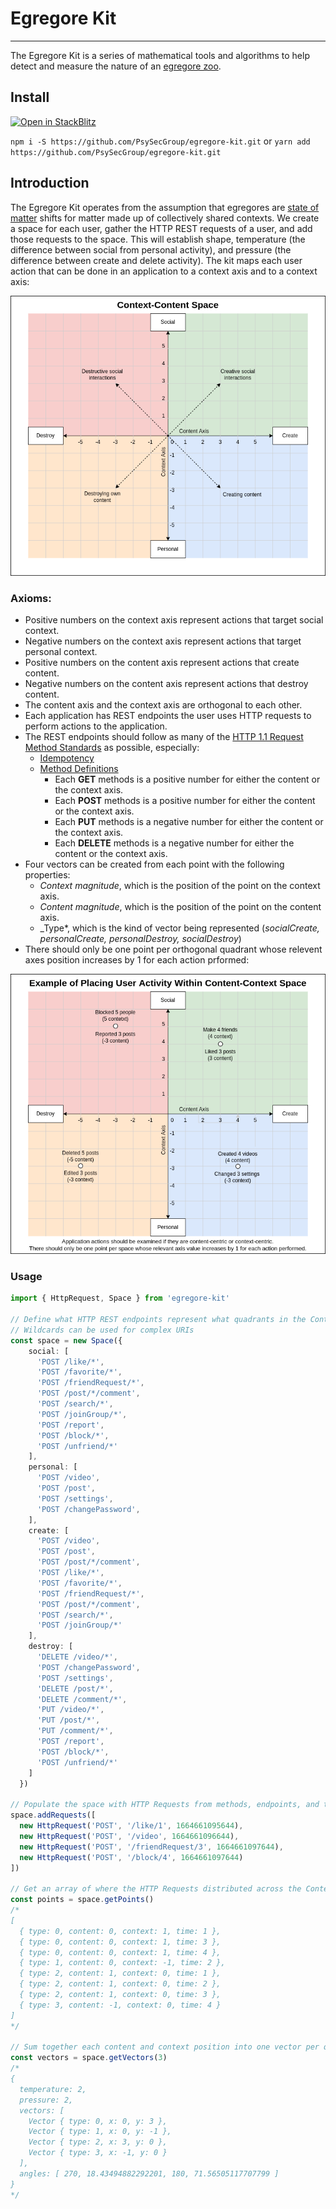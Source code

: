 # Egregore Kit
-----------------------

The Egregore Kit is a series of mathematical tools and algorithms to help detect and measure the nature of an [egregore zoo](https://en.wikipedia.org/wiki/Egregore).

## Install

[![Open in StackBlitz](https://developer.stackblitz.com/img/open_in_stackblitz.svg)](https://stackblitz.com/github/hypercrowd/typescript-server-template)

`npm i -S https://github.com/PsySecGroup/egregore-kit.git` or `yarn add https://github.com/PsySecGroup/egregore-kit.git`

## Introduction

The Egregore Kit operates from the assumption that egregores are [state of matter](https://en.wikipedia.org/wiki/State_of_matter) shifts for matter made up of collectively shared contexts.  We create a space for each user, gather the HTTP REST requests of a user, and add those requests to the space.  This will establish shape, temperature (the difference between social from personal activity), and pressure (the difference between create and delete activity). The kit maps each user action that can be done in an application to a context axis and to a context axis:

![Context-Context Space](docs/Context-Content-Space.png "Content-Context Space")

### Axioms:

* Positive numbers on the context axis represent actions that target social context.
* Negative numbers on the context axis represent actions that target personal context.
* Positive numbers on the content axis represent actions that create content.
* Negative numbers on the content axis represent actions that destroy content.
* The content axis and the context axis are orthogonal to each other.
* Each application has REST endpoints the user uses HTTP requests to perform actions to the application.
* The REST endpoints should follow as many of the [HTTP 1.1 Request Method Standards](https://datatracker.ietf.org/doc/html/rfc7231#section-4) as possible, especially:
  * [Idempotency](https://datatracker.ietf.org/doc/html/rfc7231#section-4.2.2)
  * [Method Definitions](https://datatracker.ietf.org/doc/html/rfc7231#section-4.3)
    * Each **GET** methods is a positive number for either the content or the context axis.
    * Each **POST** methods is a positive number for either the content or the context axis.
    * Each **PUT** methods is a negative number for either the content or the context axis.
    * Each **DELETE** methods is a negative number for either the content or the context axis.
* Four vectors can be created from each point with the following properties:
  * _Context magnitude_, which is the position of the point on the context axis.
  * _Content magnitude_, which is the position of the point on the content axis.
  * _Type*, which is the kind of vector being represented (_socialCreate, personalCreate, personalDestroy, socialDestroy_)
* There should only be one point per orthogonal quadrant whose relevent axes position increases by 1 for each action prformed:

![Context-Context Space](docs/Content-Context-Space-Example.png "Content-Context Space")

### Usage

```ts
import { HttpRequest, Space } from 'egregore-kit'

// Define what HTTP REST endpoints represent what quadrants in the Context-Content Space.
// Wildcards can be used for complex URIs
const space = new Space({
    social: [
      'POST /like/*',
      'POST /favorite/*',
      'POST /friendRequest/*',
      'POST /post/*/comment',
      'POST /search/*',
      'POST /joinGroup/*',
      'POST /report',
      'POST /block/*',
      'POST /unfriend/*'
    ],
    personal: [
      'POST /video',
      'POST /post',
      'POST /settings',
      'POST /changePassword',
    ],
    create: [
      'POST /video',
      'POST /post',
      'POST /post/*/comment',
      'POST /like/*',
      'POST /favorite/*',
      'POST /friendRequest/*',
      'POST /post/*/comment',
      'POST /search/*',
      'POST /joinGroup/*'
    ],
    destroy: [
      'DELETE /video/*',
      'POST /changePassword',
      'POST /settings',
      'DELETE /post/*',
      'DELETE /comment/*',
      'PUT /video/*',
      'PUT /post/*',
      'PUT /comment/*',
      'POST /report',
      'POST /block/*',
      'POST /unfriend/*'
    ]
  })

// Populate the space with HTTP Requests from methods, endpoints, and timestamps extracted from an Nginx or Apache log
space.addRequests([
  new HttpRequest('POST', '/like/1', 1664661095644),
  new HttpRequest('POST', '/video', 1664661096644),
  new HttpRequest('POST', '/friendRequest/3', 1664661097644),
  new HttpRequest('POST', '/block/4', 1664661097644)
])

// Get an array of where the HTTP Requests distributed across the Context-Context space
const points = space.getPoints()
/*
[
  { type: 0, content: 0, context: 1, time: 1 },
  { type: 0, content: 0, context: 1, time: 3 },
  { type: 0, content: 0, context: 1, time: 4 },
  { type: 1, content: 0, context: -1, time: 2 },
  { type: 2, content: 1, context: 0, time: 1 },
  { type: 2, content: 1, context: 0, time: 2 },
  { type: 2, content: 1, context: 0, time: 3 },
  { type: 3, content: -1, context: 0, time: 4 }
]
*/

// Sum together each content and context position into one vector per quadrant, calculate the angles between each point, and calculate the temperature and pressure of the shape based on how many users generated all of the requests.  (In this example, 3 users, which is seen as the first parameter)
const vectors = space.getVectors(3)
/*
{
  temperature: 2,
  pressure: 2,
  vectors: [
    Vector { type: 0, x: 0, y: 3 },
    Vector { type: 1, x: 0, y: -1 },
    Vector { type: 2, x: 3, y: 0 },
    Vector { type: 3, x: -1, y: 0 }
  ],
  angles: [ 270, 18.43494882292201, 180, 71.56505117707799 ]
}
*/
```